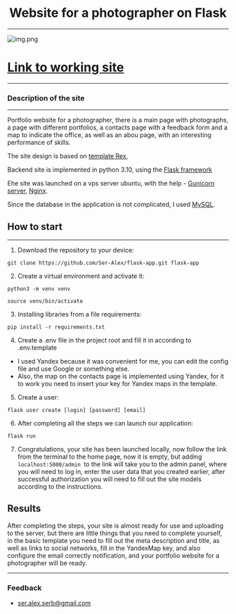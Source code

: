 <h1 align="center">Website for a photographer on Flask</h1>

---
![img.png](readme.png)
# [Link to working site](https://morenko-wedding.ru)
___
### Description of the site
___
Portfolio website for a photographer, there is a main page with photographs,
a page with different portfolios, a contacts page with a feedback form and 
a map to indicate the office, as well as an abou page, with an interesting performance of skills.

The site design is based on
[template Rex](https://themeforest.net/item/rex-clean-minimal-portfolio-html5-template/25023918),

Backend site is implemented in python 3.10, using the
[Flask framework](https://flask.palletsprojects.com/en/2.3.x/)

Еhe site was launched on a vps server ubuntu, with the help -
[Gunicorn server](https://gunicorn.org),
[Nginx](https://nginx.org).

Since the database in the application is not complicated, I used 
[MySQL](https://www.mysql.com).


## How to start

---
1. Download the repository to your device:
```
git clone https://github.com/Ser-Alex/flask-app.git flask-app
```
2. Create a virtual environment and activate it:
```
python3 -m venv venv
```
```
source venv/bin/activate
```
3. Installing libraries from a file requirements:
```
pip install -r requirements.txt
```
4. Сreate a .env file in the project root and fill it in according to .env.template
* I used Yandex because it was convenient for me, you can edit the config file and use Google or something else.
* Also, the map on the contacts page is implemented using Yandex, for it to work you need to insert your key for Yandex maps in the template.
5. Create a user:
```
flask user create [login] [password] [email]
```
6. After completing all the steps we can launch our application:
```
flask run
```
7. Congratulations, your site has been launched locally, now follow the link from the terminal to the home page, 
now it is empty, but adding ```localhost:5000/admin ```to the link will take you to the admin panel, where you will need to log in, 
enter the user data that you created earlier, after successful authorization you will need to fill out the 
site models according to the instructions.

## Results

After completing the steps, your site is almost ready for use and uploading to the server, but there are little 
things that you need to complete yourself, in the basic template you need to fill out the meta description and 
title, as well as links to social networks, fill in the YandexMap key, and also configure the email correctly 
notification, and your portfolio website for a photographer will be ready.
___


### Feedback
- ser.alex.serb@gmail.com